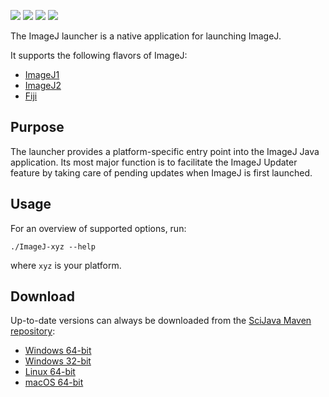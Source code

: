 [![](https://img.shields.io/maven-central/v/net.imagej/imagej-launcher.svg)](https://search.maven.org/#search%7Cgav%7C1%7Cg%3A%22net.imagej%22%20AND%20a%3A%22imagej-launcher%22)
[![](https://travis-ci.org/imagej/imagej-launcher.svg?branch=master)](https://travis-ci.org/imagej/imagej-launcher)
[![](https://ci.appveyor.com/api/projects/status/95q9hoe091w96b2n/branch/master?svg=true)](https://ci.appveyor.com/project/scijava/imagej-launcher)
![](https://github.com/imagej/imagej-launcher/workflows/JDK%20Gauntlet%20CI/badge.svg?branch=master)

The ImageJ launcher is a native application for launching ImageJ.

It supports the following flavors of ImageJ:

* [ImageJ1](https://github.com/imagej/ImageJA)
* [ImageJ2](https://github.com/imagej/imagej)
* [Fiji](https://github.com/fiji/fiji)

## Purpose

The launcher provides a platform-specific entry point into the ImageJ Java
application. Its most major function is to facilitate the ImageJ Updater
feature by taking care of pending updates when ImageJ is first launched.

## Usage

For an overview of supported options, run:

    ./ImageJ-xyz --help

where `xyz` is your platform.

## Download

Up-to-date versions can always be downloaded from the
[SciJava Maven repository](https://maven.scijava.org):

- [Windows 64-bit](https://maven.scijava.org/service/local/artifact/maven/redirect?r=snapshots&g=net.imagej&a=imagej-launcher&v=LATEST&e=exe&c=win64)
- [Windows 32-bit](https://maven.scijava.org/service/local/artifact/maven/redirect?r=snapshots&g=net.imagej&a=imagej-launcher&v=LATEST&e=exe&c=win32)
- [Linux 64-bit](https://maven.scijava.org/service/local/artifact/maven/redirect?r=snapshots&g=net.imagej&a=imagej-launcher&v=LATEST&e=exe&c=linux64)
- [macOS 64-bit](https://maven.scijava.org/service/local/artifact/maven/redirect?r=snapshots&g=net.imagej&a=imagej-launcher&v=LATEST&e=exe&c=macosx)
